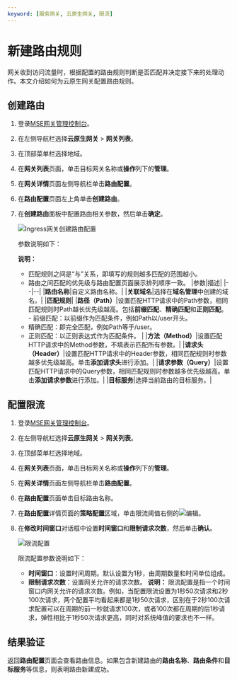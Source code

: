 ```yaml
---
keyword: [服务网关, 云原生网关, 限流]
---
```


# 新建路由规则

网关收到访问流量时，根据配置的路由规则判断是否匹配并决定接下来的处理动作。本文介绍如何为云原生网关配置路由规则。

## 创建路由

1.  登录[MSE网关管理控制台](https://mse.console.aliyun.com/#/microgw)。

2.  在左侧导航栏选择**云原生网关** \> **网关列表**。

3.  在顶部菜单栏选择地域。

4.  在**网关列表**页面，单击目标网关名称或**操作**列下的**管理**。

5.  在**网关详情**页面左侧导航栏单击**路由配置**。

6.  在**路由配置**页面左上角单击**创建路由**。

7.  在**创建路由**面板中配置路由相关参数，然后单击**确定**。

    ![Ingress网关创建路由配置](https://static-aliyun-doc.oss-accelerate.aliyuncs.com/assets/img/zh-CN/0498234261/p275398.png)

    参数说明如下：

    **说明：**

    -   匹配规则之间是“与”关系，即填写的规则越多匹配的范围越小。
    -   路由之间匹配的优先级与路由配置页面展示排列顺序一致。
    |参数|描述|
    |--|--|
    |**路由名称**|自定义路由名称。|
    |**关联域名**|选择在**域名管理**中创建的域名。|
    |**匹配规则**|
    |**路径（Path）**|设置匹配HTTP请求中的Path参数，相同匹配规则时Path越长优先级越高。包括**前缀匹配**、**精确匹配**和**正则匹配**。    -   前缀匹配：以前缀作为匹配条件，例如Path以/user开头。
    -   精确匹配：即完全匹配，例如Path等于/user。
    -   正则匹配：以正则表达式作为匹配条件。 |
    |**方法（Method）**|设置匹配HTTP请求中的Method参数，不填表示匹配所有参数。|
    |**请求头（Header）**|设置匹配HTTP请求中的Header参数，相同匹配规则时参数越多优先级越高。单击**添加请求头**进行添加。|
    |**请求参数（Query）**|设置匹配HTTP请求中的Query参数，相同匹配规则时参数越多优先级越高。单击**添加请求参数**进行添加。|
    |**目标服务**|选择当前路由的目标服务。|


## 配置限流

1.  登录[MSE网关管理控制台](https://mse.console.aliyun.com/#/microgw)。

2.  在左侧导航栏选择**云原生网关** \> **网关列表**。

3.  在顶部菜单栏选择地域。

4.  在**网关列表**页面，单击目标网关名称或**操作**列下的**管理**。

5.  在**网关详情**页面左侧导航栏单击**路由配置**。

6.  在**路由配置**页面单击目标路由名称。

7.  在**路由配置**详情页面的**策略配置**区域，单击限流阈值右侧的![编辑](https://static-aliyun-doc.oss-accelerate.aliyuncs.com/assets/img/zh-CN/7635136261/p294857.png)。

8.  在**修改时间窗口**对话框中设置**时间窗口**和**限制请求次数**，然后单击**确认**。

    ![限流配置](https://static-aliyun-doc.oss-accelerate.aliyuncs.com/assets/img/zh-CN/7635136261/p294859.png)

    限流配置参数说明如下：

    -   **时间窗口**：设置时间周期。默认设置为1秒，由周期数量和时间单位组成。
    -   **限制请求次数**：设置网关允许的请求次数。
    **说明：** 限流配置是指一个时间窗口内网关允许的请求次数。例如，当配置限流设置为1秒50次请求和2秒100次请求，两个配置平均看起来都是1秒50次请求，区别在于2秒100次请求配置可以在周期的前一秒就请求100次，或者100次都在周期的后1秒请求，弹性相比于1秒50次请求更高，同时对系统峰值的要求也不一样。


## 结果验证

返回**路由配置**页面会查看路由信息。如果包含新建路由的**路由名称**、**路由条件**和**目标服务**等信息，则表明路由新建成功。

